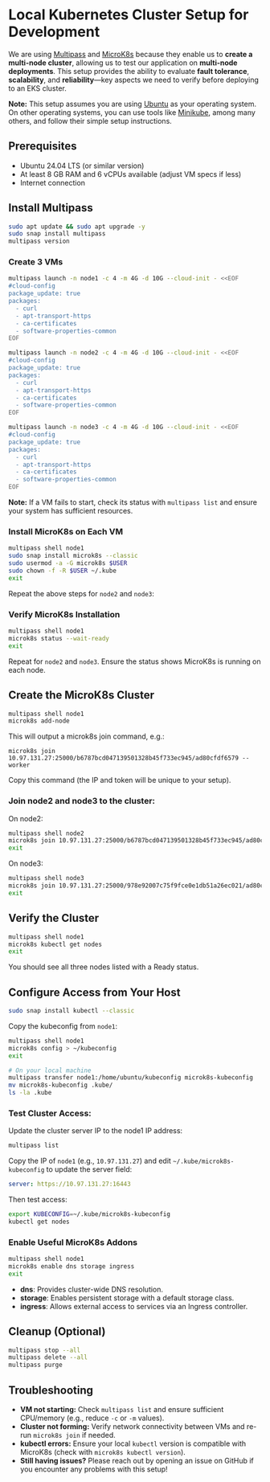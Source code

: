 # Local Kubernetes Cluster Setup for Development

We are using [Multipass](https://canonical.com/multipass) and [MicroK8s](https://microk8s.io/) because they enable us to
**create a multi-node cluster**, allowing us to test our application on **multi-node deployments**. This setup provides
the ability to evaluate **fault tolerance**, **scalability**, and **reliability**—key aspects we need to verify before
deploying to an EKS cluster.

**Note:** This setup assumes you are using [Ubuntu](https://ubuntu.com/) as your operating system. On other operating
systems, you can use tools like [Minikube](https://minikube.sigs.k8s.io), among many others, and follow their simple
setup instructions.

## Prerequisites

- Ubuntu 24.04 LTS (or similar version)
- At least 8 GB RAM and 6 vCPUs available (adjust VM specs if less)
- Internet connection

## Install Multipass

```bash
sudo apt update && sudo apt upgrade -y
sudo snap install multipass
multipass version
```

### Create 3 VMs

```bash
multipass launch -n node1 -c 4 -m 4G -d 10G --cloud-init - <<EOF
#cloud-config
package_update: true
packages:
  - curl
  - apt-transport-https
  - ca-certificates
  - software-properties-common
EOF

multipass launch -n node2 -c 4 -m 4G -d 10G --cloud-init - <<EOF
#cloud-config
package_update: true
packages:
  - curl
  - apt-transport-https
  - ca-certificates
  - software-properties-common
EOF

multipass launch -n node3 -c 4 -m 4G -d 10G --cloud-init - <<EOF
#cloud-config
package_update: true
packages:
  - curl
  - apt-transport-https
  - ca-certificates
  - software-properties-common
EOF
```

**Note:** If a VM fails to start, check its status with `multipass list` and ensure your system has sufficient
resources.

### Install MicroK8s on Each VM

```bash
multipass shell node1
sudo snap install microk8s --classic
sudo usermod -a -G microk8s $USER
sudo chown -f -R $USER ~/.kube
exit
```

Repeat the above steps for `node2` and `node3`:

### Verify MicroK8s Installation

```bash
multipass shell node1
microk8s status --wait-ready
exit
```

Repeat for `node2` and `node3`. Ensure the status shows MicroK8s is running on each node.

## Create the MicroK8s Cluster

```bash
multipass shell node1
microk8s add-node
```

This will output a microk8s join command, e.g.:

```text
microk8s join 10.97.131.27:25000/b6787bcd047139501328b45f733ec945/ad80cfdf6579 --worker
```

Copy this command (the IP and token will be unique to your setup).

### Join node2 and node3 to the cluster:

On node2:

```bash
multipass shell node2
microk8s join 10.97.131.27:25000/b6787bcd047139501328b45f733ec945/ad80cfdf6579 --worker
exit
```

On node3:

```bash
multipass shell node3
microk8s join 10.97.131.27:25000/978e92007c75f9fce0e1db51a26ec021/ad80cfdf6579 --worker
exit
```

## Verify the Cluster

```bash
multipass shell node1
microk8s kubectl get nodes
exit
```

You should see all three nodes listed with a Ready status.

## Configure Access from Your Host

```bash
sudo snap install kubectl --classic
```

Copy the kubeconfig from `node1`:

```bash
multipass shell node1
microk8s config > ~/kubeconfig
exit

# On your local machine
multipass transfer node1:/home/ubuntu/kubeconfig microk8s-kubeconfig
mv microk8s-kubeconfig .kube/
ls -la .kube
```

### Test Cluster Access:

Update the cluster server IP to the node1 IP address:

```bash
multipass list
```

Copy the IP of `node1` (e.g., `10.97.131.27`) and edit `~/.kube/microk8s-kubeconfig` to update the server field:

```yaml
server: https://10.97.131.27:16443
```

Then test access:

```bash
export KUBECONFIG=~/.kube/microk8s-kubeconfig
kubectl get nodes
```

### Enable Useful MicroK8s Addons

```bash
multipass shell node1
microk8s enable dns storage ingress
exit
```

- **dns**: Provides cluster-wide DNS resolution.
- **storage**: Enables persistent storage with a default storage class.
- **ingress**: Allows external access to services via an Ingress controller.

## Cleanup (Optional)

```bash
multipass stop --all
multipass delete --all
multipass purge
```

## Troubleshooting

- **VM not starting:** Check `multipass list` and ensure sufficient CPU/memory (e.g., reduce `-c` or `-m` values).
- **Cluster not forming:** Verify network connectivity between VMs and re-run `microk8s join` if needed.
- **kubectl errors:** Ensure your local `kubectl` version is compatible with MicroK8s (check with
  `microk8s kubectl version`).
- **Still having issues?** Please reach out by opening an issue on GitHub if you encounter any problems with this setup!